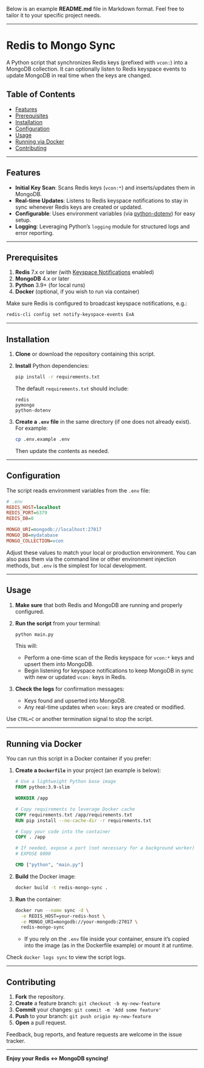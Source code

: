 Below is an example **README.md** file in Markdown format. Feel free to tailor it to your specific project needs.

---

# Redis to Mongo Sync

A Python script that synchronizes Redis keys (prefixed with `vcon:`) into a MongoDB collection. It can optionally listen to Redis keyspace events to update MongoDB in real time when the keys are changed.

## Table of Contents

- [Features](#features)
- [Prerequisites](#prerequisites)
- [Installation](#installation)
- [Configuration](#configuration)
- [Usage](#usage)
- [Running via Docker](#running-via-docker)
- [Contributing](#contributing)

---

## Features

- **Initial Key Scan**: Scans Redis keys (`vcon:*`) and inserts/updates them in MongoDB.
- **Real-time Updates**: Listens to Redis keyspace notifications to stay in sync whenever Redis keys are created or updated.
- **Configurable**: Uses environment variables (via [python-dotenv](https://pypi.org/project/python-dotenv/)) for easy setup.
- **Logging**: Leveraging Python’s `logging` module for structured logs and error reporting.

---

## Prerequisites

1. **Redis** 7.x or later (with [Keyspace Notifications](https://redis.io/docs/manual/keyspace-notifications/) enabled)  
2. **MongoDB** 4.x or later  
3. **Python** 3.9+ (for local runs)  
4. **Docker** (optional, if you wish to run via container)

Make sure Redis is configured to broadcast keyspace notifications, e.g.:

```bash
redis-cli config set notify-keyspace-events ExA
```

---

## Installation

1. **Clone** or download the repository containing this script.
2. **Install** Python dependencies:

   ```bash
   pip install -r requirements.txt
   ```

   The default `requirements.txt` should include:
   ```text
   redis
   pymongo
   python-dotenv
   ```

3. **Create a `.env` file** in the same directory (if one does not already exist). For example:

   ```bash
   cp .env.example .env
   ```

   Then update the contents as needed.

---

## Configuration

The script reads environment variables from the `.env` file:

```ini
# .env
REDIS_HOST=localhost
REDIS_PORT=6379
REDIS_DB=0

MONGO_URI=mongodb://localhost:27017
MONGO_DB=mydatabase
MONGO_COLLECTION=vcon
```

Adjust these values to match your local or production environment. You can also pass them via the command line or other environment injection methods, but `.env` is the simplest for local development.

---

## Usage

1. **Make sure** that both Redis and MongoDB are running and properly configured.
2. **Run the script** from your terminal:

   ```bash
   python main.py
   ```

   This will:
   - Perform a one-time scan of the Redis keyspace for `vcon:*` keys and upsert them into MongoDB.
   - Begin listening for keyspace notifications to keep MongoDB in sync with new or updated `vcon:` keys in Redis.

3. **Check the logs** for confirmation messages:

   - Keys found and upserted into MongoDB.
   - Any real-time updates when `vcon:` keys are created or modified.

Use `CTRL+C` or another termination signal to stop the script.

---

## Running via Docker

You can run this script in a Docker container if you prefer:

1. **Create a `Dockerfile`** in your project (an example is below):

   ```dockerfile
   # Use a lightweight Python base image
   FROM python:3.9-slim

   WORKDIR /app

   # Copy requirements to leverage Docker cache
   COPY requirements.txt /app/requirements.txt
   RUN pip install --no-cache-dir -r requirements.txt

   # Copy your code into the container
   COPY . /app

   # If needed, expose a port (not necessary for a background worker)
   # EXPOSE 8000

   CMD ["python", "main.py"]
   ```

2. **Build** the Docker image:

   ```bash
   docker build -t redis-mongo-sync .
   ```

3. **Run** the container:

   ```bash
   docker run --name sync -d \
     -e REDIS_HOST=your-redis-host \
     -e MONGO_URI=mongodb://your-mongodb:27017 \
     redis-mongo-sync
   ```

   - If you rely on the `.env` file inside your container, ensure it’s copied into the image (as in the Dockerfile example) or mount it at runtime.

Check `docker logs sync` to view the script logs.

---

## Contributing

1. **Fork** the repository.
2. **Create** a feature branch: `git checkout -b my-new-feature`
3. **Commit** your changes: `git commit -m 'Add some feature'`
4. **Push** to your branch: `git push origin my-new-feature`
5. **Open** a pull request.

Feedback, bug reports, and feature requests are welcome in the issue tracker. 

---

**Enjoy your Redis ↔ MongoDB syncing!**